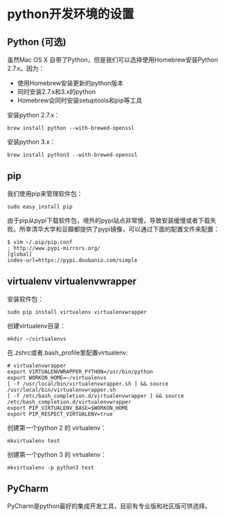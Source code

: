 # python开发环境的设置

## Python (可选)

虽然Mac OS X 自带了Python，但是我们可以选择使用Homebrew安装Python 2.7.x。因为：

* 使用Homebrew安装更新的python版本
* 同时安装2.7.x和3.x的python
* Homebrew会同时安装setuptools和pip等工具

安装python 2.7.x：

    brew install python --with-brewed-openssl

安装python 3.x：

    brew install python3 --with-brewed-openssl

## pip

我们使用pip来管理软件包：

    sudo easy_install pip

由于pip从pypi下载软件包，境外的pypi站点非常慢，导致安装缓慢或者下载失败。所幸清华大学和豆瓣都提供了pypi镜像，可以通过下面的配置文件来配置：

    $ vim ~/.pip/pip.conf
    ; http://www.pypi-mirrors.org/
    [global]
    index-url=https://pypi.doubanio.com/simple

## virtualenv virtualenvwrapper

安装软件包：

    sudo pip install virtualenv virtualenvwrapper

创建virtualenv目录：

    mkdir ~/virtualenvs

在.zshrc或者.bash_profile里配置virtualenv:

    # virtualenvwrapper
    export VIRTUALENVWRAPPER_PYTHON=/usr/bin/python
    export WORKON_HOME=~/virtualenvs
    [ -f /usr/local/bin/virtualenvwrapper.sh ] && source /usr/local/bin/virtualenvwrapper.sh
    [ -f /etc/bash_completion.d/virtualenvwrapper ] && source /etc/bash_completion.d/virtualenvwrapper
    export PIP_VIRTUALENV_BASE=$WORKON_HOME
    export PIP_RESPECT_VIRTUALENV=true


创建第一个python 2 的 virtualenv：

    mkvirtualenv test

创建第一个python 3 的 virtualenv：

    mkvirtualenv -p python3 test

## PyCharm

PyCharm是python最好的集成开发工具，目前有专业版和社区版可供选择。


